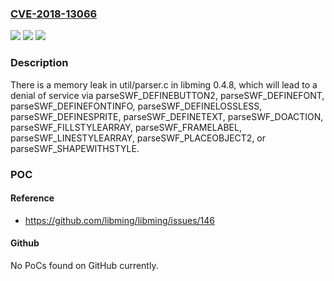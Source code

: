 ### [CVE-2018-13066](https://cve.mitre.org/cgi-bin/cvename.cgi?name=CVE-2018-13066)
![](https://img.shields.io/static/v1?label=Product&message=n%2Fa&color=blue)
![](https://img.shields.io/static/v1?label=Version&message=n%2Fa&color=blue)
![](https://img.shields.io/static/v1?label=Vulnerability&message=n%2Fa&color=brighgreen)

### Description

There is a memory leak in util/parser.c in libming 0.4.8, which will lead to a denial of service via parseSWF_DEFINEBUTTON2, parseSWF_DEFINEFONT, parseSWF_DEFINEFONTINFO, parseSWF_DEFINELOSSLESS, parseSWF_DEFINESPRITE, parseSWF_DEFINETEXT, parseSWF_DOACTION, parseSWF_FILLSTYLEARRAY, parseSWF_FRAMELABEL, parseSWF_LINESTYLEARRAY, parseSWF_PLACEOBJECT2, or parseSWF_SHAPEWITHSTYLE.

### POC

#### Reference
- https://github.com/libming/libming/issues/146

#### Github
No PoCs found on GitHub currently.

